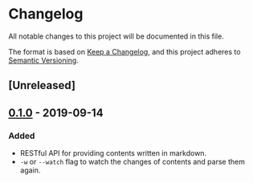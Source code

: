 # Changelog
All notable changes to this project will be documented in this file.

The format is based on [Keep a Changelog](https://keepachangelog.com/en/1.0.0/),
and this project adheres to [Semantic Versioning](https://semver.org/spec/v2.0.0.html).

## [Unreleased]

## [0.1.0] - 2019-09-14

### Added
* RESTful API for providing contents written in markdown.
* `-w` or `--watch` flag to watch the changes of contents and parse them again.

[0.1.0]: https://github.com/naoty/mdserve/releases/tag/0.1.0
